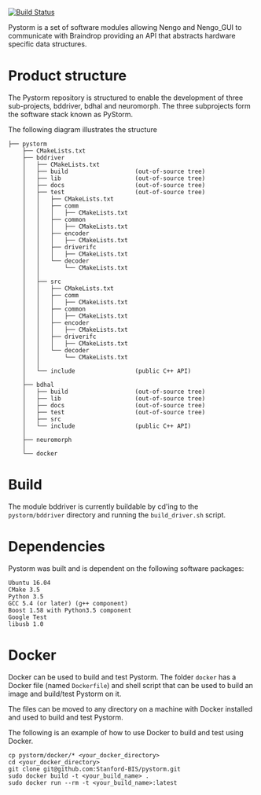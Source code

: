 [![Build Status](https://ng-hippocampus.stanford.edu/jenkins/buildStatus/icon?job=Pystorm/master)](https://ng-hippocampus.stanford.edu/jenkins/job/Pystorm/job/master/)


Pystorm is a set of software modules allowing Nengo and Nengo_GUI to 
communicate with Braindrop providing an API that abstracts hardware 
specific data structures.

# Product structure

The Pystorm repository is structured to enable the development of three 
sub-projects, bddriver, bdhal and neuromorph. The three subprojects form
the software stack known as PyStorm.

The following diagram illustrates the structure

	├── pystorm
	    ├── CMakeLists.txt                                                          
        ├── bddriver                                                                
        │   ├── CMakeLists.txt                                                      
        │   ├── build                   (out-of-source tree)                        
        │   ├── lib                     (out-of-source tree)                        
        │   ├── docs                    (out-of-source tree)                        
        │   ├── test                    (out-of-source tree)                        
        │   │   ├── CMakeLists.txt                                                  
        │   │   ├── comm                                                            
        │   │   │   ├── CMakeLists.txt                                              
        │   │   ├── common                                                          
        │   │   │   ├── CMakeLists.txt                                              
        │   │   ├── encoder                                                         
        │   │   │   ├── CMakeLists.txt                                              
        │   │   ├── driverifc                                                       
        │   │   │   ├── CMakeLists.txt                                              
        │   │   └── decoder                                                         
        │   │       └── CMakeLists.txt                                              
        │   │                                                                       
        │   ├── src                                                                 
        │   │   ├── CMakeLists.txt                                                  
        │   │   ├── comm                                                            
        │   │   │   ├── CMakeLists.txt                                              
        │   │   ├── common                                                          
        │   │   │   ├── CMakeLists.txt                                              
        │   │   ├── encoder                                                         
        │   │   │   ├── CMakeLists.txt                                              
        │   │   ├── driverifc                                                       
        │   │   │   ├── CMakeLists.txt                                              
        │   │   └── decoder                                                         
        │   │       └── CMakeLists.txt                                              
        │   │                                                                       
        │   └── include                 (public C++ API)                            
        │                                                                           
        ├── bdhal                                                                   
        │   ├── build                   (out-of-source tree)                        
        │   ├── lib                     (out-of-source tree)                        
        │   ├── docs                    (out-of-source tree)                        
        │   ├── test                    (out-of-source tree)                        
        │   ├── src                                                                 
        │   └── include                 (public C++ API)                            
        │                                                                           
        ├── neuromorph                                                              
        │                                                                           
        └── docker                                           

# Build

The module bddriver is currently buildable by cd'ing to the 
`pystorm/bddriver` directory and running the `build_driver.sh` script.

# Dependencies

Pystorm was built and is dependent on the following software packages:

    Ubuntu 16.04 
    CMake 3.5           
    Python 3.5 
    GCC 5.4 (or later) (g++ component)
    Boost 1.58 with Python3.5 component
    Google Test
    libusb 1.0

# Docker

Docker can be used to build and test Pystorm. The folder `docker` has a 
Docker file (named `Dockerfile`) and shell script that can be used to build 
an image and build/test Pystorm on it.

The files can be moved to any directory on a machine with Docker installed and
used to build and test Pystorm.

The following is an example of how to use Docker to build and test using 
Docker.

    cp pystorm/docker/* <your_docker_directory>
    cd <your_docker_directory>
    git clone git@github.com:Stanford-BIS/pystorm.git
    sudo docker build -t <your_build_name> .
    sudo docker run --rm -t <your_build_name>:latest
